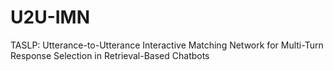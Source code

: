 # U2U-IMN
TASLP: Utterance-to-Utterance Interactive Matching Network for Multi-Turn Response Selection in Retrieval-Based Chatbots
